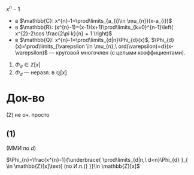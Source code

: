 $x^{n}-1$
* в $\mathbb{C}: x^{n}-1=\prod\limits_{a_{i}\in \mu_{n}}(x-a_{i})$
* в $\mathbb{R}: (x^{n}-1)=(x-1)(x+1)\prod\limits_{k=0}^{n-1}\left( x^{2}-2\cos \frac{2\pi k}{n} + 1 \right)$
* в $\mathbb{Q}: x^{n}-1=\prod\limits_{d|n}\Phi_{d}(x)$, $\Phi_{d}(x)=\prod\limits_{\varepsilon \in \mu_{n},\ ord(\varepsilon)=d}(x-\varepsilon)$ — круговой многочлен (с целыми коэффициентами).

1. $\Phi_{d}\in \mathbb{Z}[x]$
2. $\Phi_{d}$ — неразл. в $\mathbb{Q}[x]$
# Док-во
(2) не оч. просто
## (1)

(ММИ по $d$)

$\Phi_{n}=\frac{x^{n}-1}{\underbrace{ \prod\limits_{d|n,\ d<n}\Phi_{d} }_{ \in \mathbb{Z}[x]\text{ (по И.п.)} }}\in \mathbb{Z}[x]$
